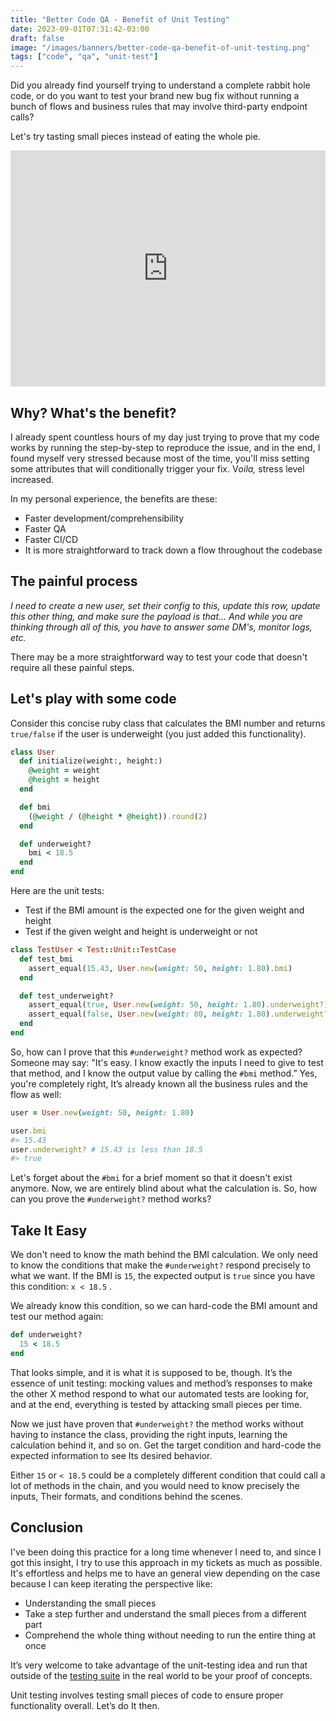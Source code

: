 ```yaml
---
title: "Better Code QA - Benefit of Unit Testing"
date: 2023-09-01T07:31:42-03:00
draft: false
image: "/images/banners/better-code-qa-benefit-of-unit-testing.png"
tags: ["code", "qa", "unit-test"]
---
```


Did you already find yourself trying to understand a complete rabbit hole code, or do you want to test your brand new bug fix without running a bunch of flows and business rules that may involve third-party endpoint calls?

Let's try tasting small pieces instead of eating the whole pie.

<div style="width:100%;height:0;padding-bottom:75%;position:relative;"><iframe src="https://giphy.com/embed/IAJBKTMu3NSbm" width="100%" height="100%" style="position:absolute" frameBorder="0" class="giphy-embed" allowFullScreen></iframe></div><p><a href="https://giphy.com/gifs/homer-perfectloops-pie-IAJBKTMu3NSbm"></a></p>

## Why? What's the benefit?

I already spent countless hours of my day just trying to prove that my code works by running the step-by-step to reproduce the issue, and in the end, I found myself very stressed because most of the time, you'll miss setting some attributes that will conditionally trigger your fix. V*oila,* stress level increased.

In my personal experience, the benefits are these:

- Faster development/comprehensibility
- Faster QA
- Faster CI/CD
- It is more straightforward to track down a flow throughout the codebase

## The painful process

*I need to create a new user, set their config to this, update this row, update this other thing, and make sure the payload is that… And while you are thinking through all of this, you have to answer some DM's, monitor logs, etc.*

There may be a more straightforward way to test your code that doesn't require all these painful steps.

## Let's play with some code

Consider this concise ruby class that calculates the BMI number and returns `true/false` if the user is underweight (you just added this functionality).

```ruby
class User
  def initialize(weight:, height:)
    @weight = weight
    @height = height
  end

  def bmi
    (@weight / (@height * @height)).round(2)
  end

  def underweight?
    bmi < 18.5
  end
end
```

Here are the unit tests:

- Test if the BMI amount is the expected one for the given weight and height
- Test if the given weight and height is underweight or not

```ruby
class TestUser < Test::Unit::TestCase
  def test_bmi
    assert_equal(15.43, User.new(weight: 50, height: 1.80).bmi)
  end

  def test_underweight?
    assert_equal(true, User.new(weight: 50, height: 1.80).underweight?)
    assert_equal(false, User.new(weight: 80, height: 1.80).underweight?)
  end
end
```

So, how can I prove that this `#underweight?` method work as expected? Someone may say: "It's easy. I know exactly the inputs I need to give to test that method, and I know the output value by calling the `#bmi` method.” Yes, you're completely right, It’s already known all the business rules and the flow as well:

```ruby
user = User.new(weight: 50, height: 1.80)

user.bmi
#> 15.43
user.underweight? # 15.43 is less than 18.5
#> true
```

Let's forget about the `#bmi` for a brief moment so that it doesn't exist anymore. Now, we are entirely blind about what the calculation is. So, how can you prove the `#underweight?` method works?

## Take It Easy

We don't need to know the math behind the BMI calculation. We only need to know the conditions that make the `#underweight?` respond precisely to what we want. If the BMI is `15`, the expected output is `true` since you have this condition: `x < 18.5` .

We already know this condition, so we can hard-code the BMI amount and test our method again:

```ruby
def underweight?
  15 < 18.5
end
```

That looks simple, and it is what it is supposed to be, though. It’s the essence of unit testing: mocking values and method’s responses to make the other X method respond to what our automated tests are looking for, and at the end, everything is tested by attacking small pieces per time.

Now we just have proven that `#underweight?` the method works without having to instance the class, providing the right inputs, learning the calculation behind it, and so on. Get the target condition and hard-code the expected information to see Its desired behavior.

Either `15` or `< 18.5` could be a completely different condition that could call a lot of methods in the chain, and you would need to know precisely the inputs, Their formats, and conditions behind the scenes.

## Conclusion

I've been doing this practice for a long time whenever I need to, and since I got this insight, I try to use this approach in my tickets as much as possible. It's effortless and helps me to have an general view depending on the case because I can keep iterating the perspective like:

- Understanding the small pieces
- Take a step further and understand the small pieces from a different part
- Comprehend the whole thing without needing to run the entire thing at once

It’s very welcome to take advantage of the unit-testing idea and run that outside of the [testing suite](https://en.wikipedia.org/wiki/Test_suite) in the real world to be your proof of concepts.

Unit testing involves testing small pieces of code to ensure proper functionality overall. Let’s do It then.

